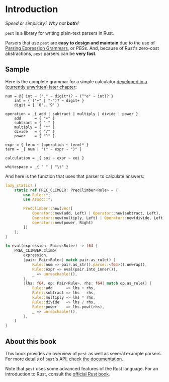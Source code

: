 # Introduction

*Speed or simplicity? Why not __both__?*

`pest` is a library for writing plain-text parsers in Rust.

Parsers that use `pest` are **easy to design and maintain** due to the use of
[Parsing Expression Grammars], or *PEGs*. And, because of Rust's zero-cost
abstractions, `pest` parsers can be **very fast**.

## Sample

Here is the complete grammar for a simple calculator [developed in a (currently
unwritten) later chapter](examples/calculator.html):

```
num = @{ int ~ ("." ~ digit*)? ~ (^"e" ~ int)? }
    int = { ("+" | "-")? ~ digit+ }
    digit = { '0'..'9' }

operation = _{ add | subtract | multiply | divide | power }
    add      = { "+" }
    subtract = { "-" }
    multiply = { "*" }
    divide   = { "/" }
    power    = { "^" }

expr = { term ~ (operation ~ term)* }
term = _{ num | "(" ~ expr ~ ")" }

calculation = _{ soi ~ expr ~ eoi }

whitespace = _{ " " | "\t" }
```

And here is the function that uses that parser to calculate answers:

```rust
lazy_static! {
    static ref PREC_CLIMBER: PrecClimber<Rule> = {
        use Rule::*;
        use Assoc::*;

        PrecClimber::new(vec![
            Operator::new(add, Left) | Operator::new(subtract, Left),
            Operator::new(multiply, Left) | Operator::new(divide, Left),
            Operator::new(power, Right)
        ])
    };
}

fn eval(expression: Pairs<Rule>) -> f64 {
    PREC_CLIMBER.climb(
        expression,
        |pair: Pair<Rule>| match pair.as_rule() {
            Rule::num => pair.as_str().parse::<f64>().unwrap(),
            Rule::expr => eval(pair.into_inner()),
            _ => unreachable!(),
        },
        |lhs: f64, op: Pair<Rule>, rhs: f64| match op.as_rule() {
            Rule::add      => lhs + rhs,
            Rule::subtract => lhs - rhs,
            Rule::multiply => lhs * rhs,
            Rule::divide   => lhs / rhs,
            Rule::power    => lhs.powf(rhs),
            _ => unreachable!(),
        },
    )
}
```

## About this book

This book provides an overview of `pest` as well as several example parsers.
For more details of `pest`'s API, check [the documentation].

Note that `pest` uses some advanced features of the Rust language. For an
introduction to Rust, consult the [official Rust book].

[Parsing Expression Grammars]: grammars/peg.html
[the documentation]: https://docs.rs/pest/
[official Rust book]: https://doc.rust-lang.org/stable/book/second-edition/
